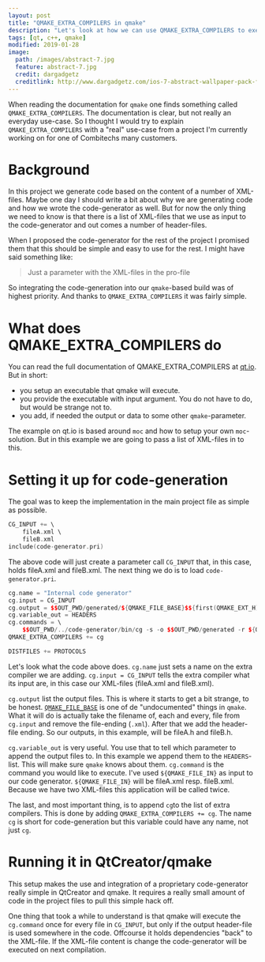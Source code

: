```yaml
---
layout: post
title: "QMAKE_EXTRA_COMPILERS in qmake"
description: "Let's look at how we can use QMAKE_EXTRA_COMPILERS to execute things before our normal compilation."
tags: [qt, c++, qmake]
modified: 2019-01-28
image:
  path: /images/abstract-7.jpg
  feature: abstract-7.jpg
  credit: dargadgetz
  creditlink: http://www.dargadgetz.com/ios-7-abstract-wallpaper-pack-for-iphone-5-and-ipod-touch-retina/
---
```


When reading the documentation for `qmake` one finds something called `QMAKE_EXTRA_COMPILERS`. The documentation is clear, but not really an everyday use-case. So I thought I would try to explain `QMAKE_EXTRA_COMPILERS` with a "real" use-case from a project I'm currently working on for one of Combitechs many customers.

# Background
In this project we generate code based on the content of a number of XML-files. Maybe one day I should write a bit about why we are generating code and how we wrote the code-generator as well. But for now the only thing we need to know is that there is a list of XML-files that we use as input to the code-generator and out comes a number of header-files.

When I proposed the code-generator for the rest of the project I promised them that this should be simple and easy to use for the rest. I might have said something like:

> Just a parameter with the XML-files in the pro-file

So integrating the code-generation into our `qmake`-based build was of highest priority. And thanks to `QMAKE_EXTRA_COMPILERS` it was fairly simple.

# What does QMAKE_EXTRA_COMPILERS do
You can read the full documentation of QMAKE_EXTRA_COMPILERS at [qt.io](http://doc.qt.io/qt-5/qmake-advanced-usage.html#adding-compilers). But in short:
- you setup an executable that qmake will execute. 
- you provide the executable with input argument. You do not have to do, but would be strange not to.
- you add, if needed the output or data to some other `qmake`-parameter.

The example on qt.io is based around `moc` and how to setup your own `moc`-solution. But in this example we are going to pass a list of XML-files in to this.

# Setting it up for code-generation
The goal was to keep the implementation in the main project file as simple as possible.
```cpp 
CG_INPUT += \
    fileA.xml \
    fileB.xml
include(code-generator.pri)
```
The above code will just create a parameter call `CG_INPUT` that, in this case, holds fileA.xml and fileB.xml. The next thing we do is to load `code-generator.pri`.
```cpp
cg.name = "Internal code generator"
cg.input = CG_INPUT
cg.output = $$OUT_PWD/generated/${QMAKE_FILE_BASE}$${first(QMAKE_EXT_H)}
cg.variable_out = HEADERS
cg.commands = \
    $$OUT_PWD/../code-generator/bin/cg -s -o $$OUT_PWD/generated -r ${QMAKE_FILE_IN}
QMAKE_EXTRA_COMPILERS += cg

DISTFILES += PROTOCOLS
```
Let's look what the code above does. `cg.name` just sets a name on the extra compiler we are adding. `cg.input = CG_INPUT` tells the extra compiler what its input are, in this case our XML-files (fileA.xml and fileB.xml). 

`cg.output` list the output files. This is where it starts to get a bit strange, to be honest. [`QMAKE_FILE_BASE`](https://wiki.qt.io/Undocumented_QMake#Custom_tools) is one of de "undocumented" things in `qmake`. What it will do is actually take the filename of, each and every, file from `cg.input` and remove the file-ending (`.xml`). After that we add the header-file ending. So our outputs, in this example, will be fileA.h and fileB.h.

`cg.variable_out` is very useful. You use that to tell which parameter to append the output files to. In this example we append them to the `HEADERS`-list. This will make sure `qmake` knows about them.
`cg.command` is the command you would like to execute. I've used `${QMAKE_FILE_IN}` as input to our code generator. `${QMAKE_FILE_IN}` will be fileA.xml resp. fileB.xml. Because we have two XML-files this application will be called twice.

The last, and most important thing, is to append `cg`to the list of extra compilers. This is done by adding `QMAKE_EXTRA_COMPILERS += cg`. The name `cg` is short for code-generation but this variable could have any name, not just `cg`.
# Running it in QtCreator/qmake
This setup makes the use and integration of a proprietary code-generator really simple in QtCreator and qmake. It requires a really small amount of code in the project files to pull this simple hack off.

One thing that took a while to understand is that qmake will execute the `cg.command` once for every file in `CG_INPUT`, but only if the output header-file is used somewhere in the code.
Offcourse it holds dependencies "back" to the XML-file. If the XML-file content is change the code-generator will be executed on next compilation.
